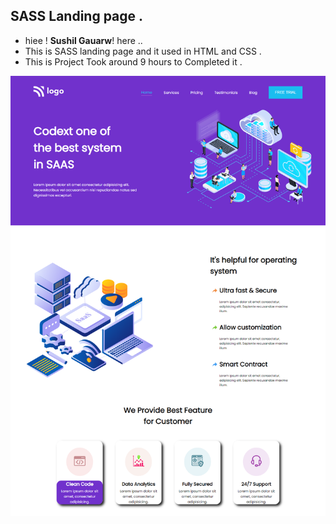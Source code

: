 ## SASS Landing page .
+ hiee ! **Sushil Gauarw**! here ..
+ This is SASS landing page and it used in HTML and CSS .
+ This is Project Took around 9 hours to Completed it .

![LIve-link](./image/screencapture-file-D-live-class-project-13-index-html-2022-09-18-17_53_09.png)